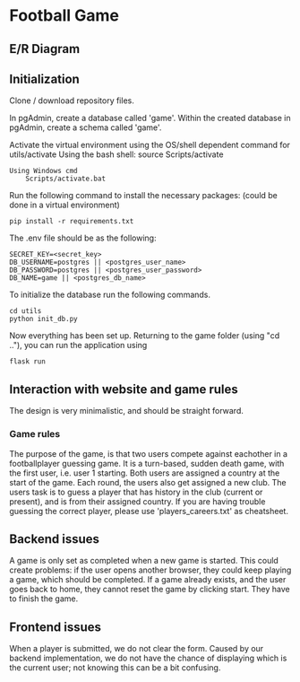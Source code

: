 # Football Game

## E/R Diagram


## Initialization
Clone / download repository files.

In pgAdmin, create a database called 'game'.
Within the created database in pgAdmin, create a schema called 'game'.

Activate the virtual environment using the OS/shell dependent command for utils/activate
    Using the bash shell:
        source Scripts/activate

    Using Windows cmd
        Scripts/activate.bat

Run the following command to install the necessary packages: (could be done in a virtual environment)

    pip install -r requirements.txt

The .env file should be as the following:

    SECRET_KEY=<secret_key>
    DB_USERNAME=postgres || <postgres_user_name>
    DB_PASSWORD=postgres || <postgres_user_password>
    DB_NAME=game || <postgres_db_name>

To initialize the database run the following commands.

    cd utils
    python init_db.py

Now everything has been set up. Returning to the game folder (using "cd .."), you can run the application using
    
    flask run


## Interaction with website and game rules
The design is very minimalistic, and should be straight forward. 

### Game rules
The purpose of the game, is that two users compete against eachother in a footballplayer guessing game.
It is a turn-based, sudden death game, with the first user, i.e. user 1 starting.
Both users are assigned a country at the start of the game. Each round, the users also get assigned a new club.
The users task is to guess a player that has history in the club (current or present), and is from their assigned country.
If you are having trouble guessing the correct player, please use 'players_careers.txt' as cheatsheet.

## Backend issues
A game is only set as completed when a new game is started. This could create problems: if the user opens another browser, they could keep playing a game, which should be completed.
If a game already exists, and the user goes back to home, they cannot reset the game by clicking start. They have to finish the game.

## Frontend issues
When a player is submitted, we do not clear the form.
Caused by our backend implementation, we do not have the chance of displaying which is the current user; not knowing this can be a bit confusing.







